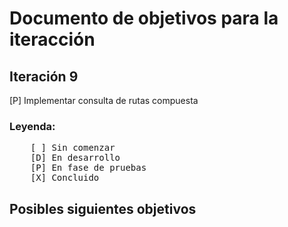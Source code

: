 # Documento de objetivos para la iteracción
## Iteración 9
[P] Implementar consulta de rutas compuesta

### Leyenda:
<pre>
    [ ] Sin comenzar
    [D] En desarrollo
    [P] En fase de pruebas
    [X] Concluido
</pre>


## Posibles siguientes objetivos
